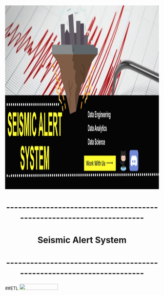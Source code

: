 <p align=center><img src='img_eng/Banner-en.png' width=2000 height=600></p>
<h1 align=center>---------------------------------------------------------------------</h1>
<h1 align=center id="sistema">Seismic Alert System</h1>
<h1 align=center>---------------------------------------------------------------------</h1>

##ETL
<img src="https://inesdi-cdn.s3.eu-west-3.amazonaws.com/inesdi-prod/2021-08/iStock-1329530347.jpg" width=50% height=30%>

